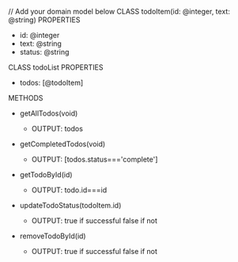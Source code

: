 // Add your domain model below
CLASS todoItem(id: @integer, text: @string)
PROPERTIES

- id: @integer
- text: @string
- status: @string

CLASS todoList
PROPERTIES

- todos: [@todoItem]

METHODS

- getAllTodos(void)

  - OUTPUT: todos

- getCompletedTodos(void)

  - OUTPUT: [todos.status==='complete']


- getTodoById(id)

  - OUTPUT: todo.id===id

- updateTodoStatus(todoItem.id)

  - OUTPUT: true if successful false if not

- removeTodoById(id)
  - OUTPUT: true if successful false if not